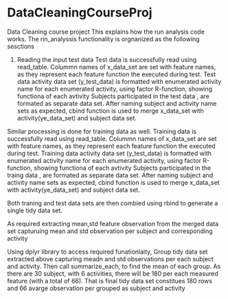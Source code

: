 # DataCleaningCourseProj
Data Cleaning course  project
This explains how the run analysis code works. 
The rin_analyssis functionality is orgnanized as the following sesctions
1. Reading the input test data
   Test data is successfully read using read_table.
   Colummn names of x_data_set are set with feature names, as they represent each feature function the executed during test.
   Test data  activity data set (y_test_data) is formatted with enumerated activity name for each enumerated activity, using factor R-function, showing functiona of each avtivity
   Subjects participated in the test data , are formated as separate data set. 
   After naming subject and activity name sets as expected, cbind function is used to merge x_data_set with activity(ye_data_set) and subject data set.

Similar processing is done for training data as well.
Training  data is successfully read using read_table.
   Colummn names of x_data_set are set with feature names, as they represent each feature function the executed during test.
   Training data  activity data set (y_test_data) is formatted with enumerated activity name for each enumerated activity, using factor R-function, showing functiona of each avtivity
   Subjects participated in the traing  data , are formated as separate data set. 
   After naming subject and activity name sets as expected, cbind function is used to merge x_data_set with activity(ye_data_set) and subject data set.
   
   Both traning and test data sets are then combied using rbind to generate a single tidy data set.
   
   As required extracting mean,std feature observation from the merged data set capturuing mean and std observation per subject and corresponding activity
   
   Using dplyr library to access required funationlaity, Group tidy data set extracted above capturing meadn and std observations per each subject and activity. Then call summarize_each,   to find the mean of each group. As there are 30 subject, with 6 activities, there will be 180 per each measured feature (with a total of 66). That is final tidy data set constitues 180 rows and 66 avarge observation per grouped as subject and activity
   
